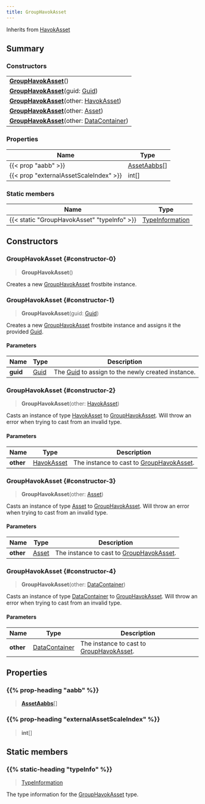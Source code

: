 ```yaml
---
title: GroupHavokAsset
---
```


Inherits from 
[HavokAsset](/vext/ref/fb/havokasset)

## Summary
### Constructors
| |
| ----------- |
| **[GroupHavokAsset](#constructor-0)**() |
| **[GroupHavokAsset](#constructor-1)**(guid: [Guid](/vext/ref/shared/class/guid)) |
| **[GroupHavokAsset](#constructor-2)**(other: [HavokAsset](/vext/ref/fb/havokasset)) |
| **[GroupHavokAsset](#constructor-3)**(other: [Asset](/vext/ref/fb/asset)) |
| **[GroupHavokAsset](#constructor-4)**(other: [DataContainer](/vext/ref/shared/class/datacontainer)) |

### Properties
| Name | Type |
| ---- | ---- |
| {{< prop "aabb" >}} | [AssetAabbs](/vext/ref/fb/assetaabbs)[] |
| {{< prop "externalAssetScaleIndex" >}} | int[] |

### Static members
| Name | Type |
| ---- | ---- |
| {{< static "GroupHavokAsset" "typeInfo" >}} | [TypeInformation](/vext/ref/shared/class/typeinformation) |

## Constructors
### GroupHavokAsset {#constructor-0}
> **GroupHavokAsset**()

Creates a new [GroupHavokAsset](/vext/ref/fb/grouphavokasset) frostbite instance.

### GroupHavokAsset {#constructor-1}
> **GroupHavokAsset**(guid: [Guid](/vext/ref/shared/class/guid))

Creates a new [GroupHavokAsset](/vext/ref/fb/grouphavokasset) frostbite instance and assigns it the provided [Guid](/vext/ref/shared/class/guid).

#### Parameters
| Name | Type | Description |
| ---- | ---- | ----------- |
| **guid** | [Guid](/vext/ref/shared/class/guid) | The [Guid](/vext/ref/shared/class/guid) to assign to the newly created instance. |

### GroupHavokAsset {#constructor-2}
> **GroupHavokAsset**(other: [HavokAsset](/vext/ref/fb/havokasset))

Casts an instance of type [HavokAsset](/vext/ref/fb/havokasset) to [GroupHavokAsset](/vext/ref/fb/grouphavokasset). Will throw an error when trying to cast from an invalid type.

#### Parameters
| Name | Type | Description |
| ---- | ---- | ----------- |
| **other** | [HavokAsset](/vext/ref/fb/havokasset) | The instance to cast to [GroupHavokAsset](/vext/ref/fb/grouphavokasset). |

### GroupHavokAsset {#constructor-3}
> **GroupHavokAsset**(other: [Asset](/vext/ref/fb/asset))

Casts an instance of type [Asset](/vext/ref/fb/asset) to [GroupHavokAsset](/vext/ref/fb/grouphavokasset). Will throw an error when trying to cast from an invalid type.

#### Parameters
| Name | Type | Description |
| ---- | ---- | ----------- |
| **other** | [Asset](/vext/ref/fb/asset) | The instance to cast to [GroupHavokAsset](/vext/ref/fb/grouphavokasset). |

### GroupHavokAsset {#constructor-4}
> **GroupHavokAsset**(other: [DataContainer](/vext/ref/shared/class/datacontainer))

Casts an instance of type [DataContainer](/vext/ref/shared/class/datacontainer) to [GroupHavokAsset](/vext/ref/fb/grouphavokasset). Will throw an error when trying to cast from an invalid type.

#### Parameters
| Name | Type | Description |
| ---- | ---- | ----------- |
| **other** | [DataContainer](/vext/ref/shared/class/datacontainer) | The instance to cast to [GroupHavokAsset](/vext/ref/fb/grouphavokasset). |

## Properties
### {{% prop-heading "aabb" %}}
> **[AssetAabbs](/vext/ref/fb/assetaabbs)**[]

### {{% prop-heading "externalAssetScaleIndex" %}}
> **int**[]

## Static members
### {{% static-heading "typeInfo" %}}
> [TypeInformation](/vext/ref/shared/class/typeinformation)

The type information for the [GroupHavokAsset](/vext/ref/fb/grouphavokasset) type.

